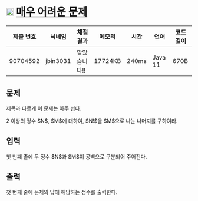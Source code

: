 # <img width="20px"  src="https://d2gd6pc034wcta.cloudfront.net/tier/6.svg" class="solvedac-tier"> [매우 어려운 문제](https://www.acmicpc.net/problem/31738) 

| 제출 번호 | 닉네임 | 채점 결과 | 메모리 | 시간 | 언어 | 코드 길이 |
|---|---|---|---|---|---|---|
|90704592|jbin3031|맞았습니다!! |17724KB|240ms|Java 11|670B|

## 문제
<p>제목과 다르게 이 문제는 아주 쉽다.</p>

<p>2 이상의 정수 $N$, $M$에 대하여, $N!$을 $M$으로 나눈 나머지를 구하여라.</p>

## 입력
<p>첫 번째 줄에 두 정수 $N$과 $M$이 공백으로 구분되어 주어진다.</p>

## 출력
<p>첫 번째 줄에 문제의 답에 해당하는 정수를 출력한다.</p>

